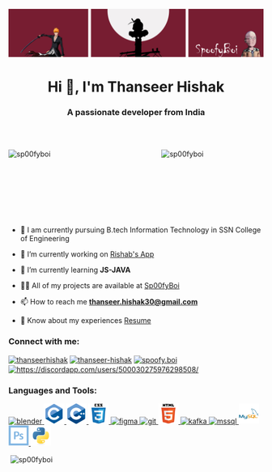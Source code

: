 ![](https://github.com/Sp00fyBoi/Sp00fyBoi/blob/main/portfolio/Banner.png)
<h1 align="center">Hi 👋, I'm Thanseer Hishak</h1>
<h3 align="center">A passionate developer from India</h3>
<br /><br />

<p><img align="left" src="https://github-readme-stats.vercel.app/api/top-langs?username=sp00fyboi&show_icons=true&theme=dracula&locale=en&layout=compact" alt="sp00fyboi" width="50%"/></p>

<p><img align="right" src="https://github-readme-streak-stats.herokuapp.com/?user=sp00fyboi&theme=dark" alt="sp00fyboi" width="40%"/></p>


 <br /><br /><br /><br /><br /><br /><br /><br />

- 🏫 I am currently pursuing B.tech Information Technology in SSN College of Engineering

- 🔭 I’m currently working on [Rishab's App](https://github.com/Sp00fyBoi/Rishabs-App)

- 🌱 I’m currently learning **JS-JAVA**

- 👨‍💻 All of my projects are available at [Sp00fyBoi](https://sp00fyboi.github.io/Sp00fyBoi/)

- 📫 How to reach me **thanseer.hishak30@gmail.com**

- 📄 Know about my experiences [Resume](https://drive.google.com/file/d/1r1BI8LjjxibcRws4iJ5wTwOnYc-bvH1l/view?usp=sharing)

<h3 align="left">Connect with me:</h3>
<p align="left">
<a href="https://twitter.com/thanseerhishak" target="blank"><img align="center" src="https://raw.githubusercontent.com/rahuldkjain/github-profile-readme-generator/master/src/images/icons/Social/twitter.svg" alt="thanseerhishak" height="30" width="40" /></a>
<a href="https://linkedin.com/in/thanseer-hishak" target="blank"><img align="center" src="https://raw.githubusercontent.com/rahuldkjain/github-profile-readme-generator/master/src/images/icons/Social/linked-in-alt.svg" alt="thanseer-hishak" height="30" width="40" /></a>
<a href="https://instagram.com/spoofy.boi" target="blank"><img align="center" src="https://raw.githubusercontent.com/rahuldkjain/github-profile-readme-generator/master/src/images/icons/Social/instagram.svg" alt="spoofy.boi" height="30" width="40" /></a>
<a href="https://discord.gg/https://discordapp.com/users/500030275976298508/" target="blank"><img align="center" src="https://raw.githubusercontent.com/rahuldkjain/github-profile-readme-generator/master/src/images/icons/Social/discord.svg" alt="https://discordapp.com/users/500030275976298508/" height="30" width="40" /></a>
</p>

<h3 align="left">Languages and Tools:</h3>
<p align="left"> <a href="https://www.blender.org/" target="_blank" rel="noreferrer"> <img src="https://download.blender.org/branding/community/blender_community_badge_white.svg" alt="blender" width="40" height="40"/> </a> <a href="https://www.cprogramming.com/" target="_blank" rel="noreferrer"> <img src="https://raw.githubusercontent.com/devicons/devicon/master/icons/c/c-original.svg" alt="c" width="40" height="40"/> </a> <a href="https://www.w3schools.com/cpp/" target="_blank" rel="noreferrer"> <img src="https://raw.githubusercontent.com/devicons/devicon/master/icons/cplusplus/cplusplus-original.svg" alt="cplusplus" width="40" height="40"/> </a> <a href="https://www.w3schools.com/css/" target="_blank" rel="noreferrer"> <img src="https://raw.githubusercontent.com/devicons/devicon/master/icons/css3/css3-original-wordmark.svg" alt="css3" width="40" height="40"/> </a> <a href="https://www.figma.com/" target="_blank" rel="noreferrer"> <img src="https://www.vectorlogo.zone/logos/figma/figma-icon.svg" alt="figma" width="40" height="40"/> </a> <a href="https://git-scm.com/" target="_blank" rel="noreferrer"> <img src="https://www.vectorlogo.zone/logos/git-scm/git-scm-icon.svg" alt="git" width="40" height="40"/> </a> <a href="https://www.w3.org/html/" target="_blank" rel="noreferrer"> <img src="https://raw.githubusercontent.com/devicons/devicon/master/icons/html5/html5-original-wordmark.svg" alt="html5" width="40" height="40"/> </a> <a href="https://kafka.apache.org/" target="_blank" rel="noreferrer"> <img src="https://www.vectorlogo.zone/logos/apache_kafka/apache_kafka-icon.svg" alt="kafka" width="40" height="40"/> </a> <a href="https://www.microsoft.com/en-us/sql-server" target="_blank" rel="noreferrer"> <img src="https://www.svgrepo.com/show/303229/microsoft-sql-server-logo.svg" alt="mssql" width="40" height="40"/> </a> <a href="https://www.mysql.com/" target="_blank" rel="noreferrer"> <img src="https://raw.githubusercontent.com/devicons/devicon/master/icons/mysql/mysql-original-wordmark.svg" alt="mysql" width="40" height="40"/> </a> <a href="https://www.photoshop.com/en" target="_blank" rel="noreferrer"> <img src="https://raw.githubusercontent.com/devicons/devicon/master/icons/photoshop/photoshop-line.svg" alt="photoshop" width="40" height="40"/> </a> <a href="https://www.python.org" target="_blank" rel="noreferrer"> <img src="https://raw.githubusercontent.com/devicons/devicon/master/icons/python/python-original.svg" alt="python" width="40" height="40"/> </a> </p>

<p>&nbsp;<img align="center" src="https://github-readme-stats.vercel.app/api?username=sp00fyboi&show_icons=true&theme=dracula&locale=en" alt="sp00fyboi" width="60%" /></p>
